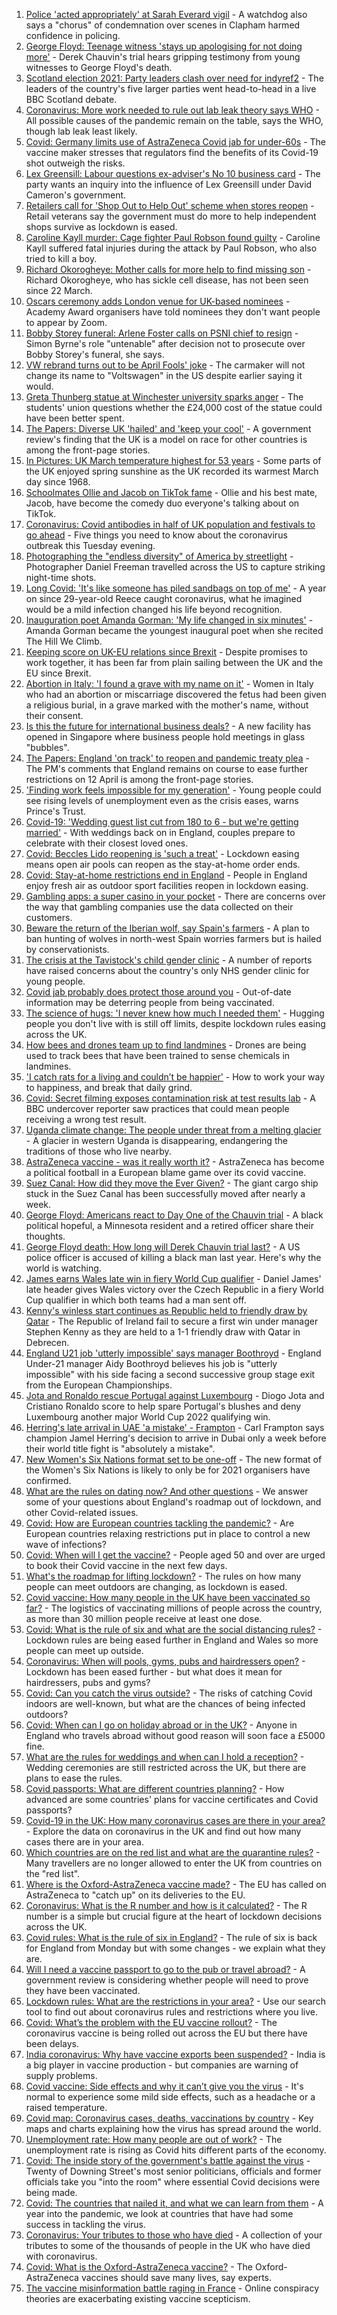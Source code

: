 1. [Police 'acted appropriately' at Sarah Everard vigil](https://www.bbc.co.uk/news/uk-56574557) - A watchdog also says a "chorus" of condemnation over scenes in Clapham harmed confidence in policing.
2. [George Floyd: Teenage witness 'stays up apologising for not doing more'](https://www.bbc.co.uk/news/world-us-canada-56585165) - Derek Chauvin's trial hears gripping testimony from young witnesses to George Floyd's death.
3. [Scotland election 2021: Party leaders clash over need for indyref2](https://www.bbc.co.uk/news/uk-scotland-scotland-politics-56583377) - The leaders of the country's five larger parties went head-to-head in a live BBC Scotland debate.
4. [Coronavirus: More work needed to rule out lab leak theory says WHO](https://www.bbc.co.uk/news/world-asia-china-56581246) - All possible causes of the pandemic remain on the table, says the WHO, though lab leak least likely.
5. [Covid: Germany limits use of AstraZeneca Covid jab for under-60s](https://www.bbc.co.uk/news/world-europe-56580728) - The vaccine maker stresses that regulators find the benefits of its Covid-19 shot outweigh the risks.
6. [Lex Greensill: Labour questions ex-adviser's No 10 business card](https://www.bbc.co.uk/news/uk-politics-56583149) - The party wants an inquiry into the influence of Lex Greensill under David Cameron's government.
7. [Retailers call for 'Shop Out to Help Out' scheme when stores reopen](https://www.bbc.co.uk/news/business-56582568) - Retail veterans say the government must do more to help independent shops survive as lockdown is eased.
8. [Caroline Kayll murder: Cage fighter Paul Robson found guilty](https://www.bbc.co.uk/news/uk-england-tyne-56577054) - Caroline Kayll suffered fatal injuries during the attack by Paul Robson, who also tried to kill a boy.
9. [Richard Okorogheye: Mother calls for more help to find missing son](https://www.bbc.co.uk/news/uk-england-london-56577478) - Richard Okorogheye, who has sickle cell disease, has not been seen since 22 March.
10. [Oscars ceremony adds London venue for UK-based nominees](https://www.bbc.co.uk/news/entertainment-arts-56577968) - Academy Award organisers have told nominees they don't want people to appear by Zoom.
11. [Bobby Storey funeral: Arlene Foster calls on PSNI chief to resign](https://www.bbc.co.uk/news/uk-northern-ireland-56566468) - Simon Byrne's role "untenable" after decision not to prosecute over Bobby Storey's funeral, she says.
12. [VW rebrand turns out to be April Fools' joke](https://www.bbc.co.uk/news/business-56582567) - The carmaker will not change its name to "Voltswagen" in the US despite earlier saying it would.
13. [Greta Thunberg statue at Winchester university sparks anger](https://www.bbc.co.uk/news/uk-england-hampshire-56565683) - The students' union questions whether the £24,000 cost of the statue could have been better spent.
14. [The Papers: Diverse UK 'hailed' and 'keep your cool'](https://www.bbc.co.uk/news/blogs-the-papers-56585045) - A government review's finding that the UK is a model on race for other countries is among the front-page stories.
15. [In Pictures: UK March temperature highest for 53 years](https://www.bbc.co.uk/news/uk-56579679) - Some parts of the UK enjoyed spring sunshine as the UK recorded its warmest March day since 1968.
16. [Schoolmates Ollie and Jacob on TikTok fame](https://www.bbc.co.uk/news/uk-56582976) - Ollie and his best mate, Jacob, have become the comedy duo everyone's talking about on TikTok.
17. [Coronavirus: Covid antibodies in half of UK population and festivals to go ahead](https://www.bbc.co.uk/news/uk-56581725) - Five things you need to know about the coronavirus outbreak this Tuesday evening.
18. [Photographing the "endless diversity" of America by streetlight](https://www.bbc.co.uk/news/in-pictures-56253450) - Photographer Daniel Freeman travelled across the US to capture striking night-time shots.
19. [Long Covid: 'It's like someone has piled sandbags on top of me'](https://www.bbc.co.uk/news/health-56571663) - A year on since 29-year-old Reece caught coronavirus, what he imagined would be a mild infection changed his life beyond recognition.
20. [Inauguration poet Amanda Gorman: 'My life changed in six minutes'](https://www.bbc.co.uk/news/world-us-canada-56572495) - Amanda Gorman became the youngest inaugural poet when she recited The Hill We Climb.
21. [Keeping score on UK-EU relations since Brexit](https://www.bbc.co.uk/news/uk-politics-56571662) - Despite promises to work together, it has been far from plain sailing between the UK and the EU since Brexit.
22. [Abortion in Italy: 'I found a grave with my name on it'](https://www.bbc.co.uk/news/world-europe-56182957) - Women in Italy who had an abortion or miscarriage discovered the fetus had been given a religious burial, in a grave marked with the mother's name, without their consent.
23. [Is this the future for international business deals?](https://www.bbc.co.uk/news/business-56544071) - A new facility has opened in Singapore where business people hold meetings in glass "bubbles".
24. [The Papers: England 'on track' to reopen and pandemic treaty plea](https://www.bbc.co.uk/news/blogs-the-papers-56572442) - The PM's comments that England remains on course to ease further restrictions on 12 April is among the front-page stories.
25. ['Finding work feels impossible for my generation'](https://www.bbc.co.uk/news/business-56565635) - Young people could see rising levels of unemployment even as the crisis eases, warns Prince's Trust.
26. [Covid-19: 'Wedding guest list cut from 180 to 6 - but we're getting married'](https://www.bbc.co.uk/news/uk-56563289) - With weddings back on in England, couples prepare to celebrate with their closest loved ones.
27. [Covid: Beccles Lido reopening is 'such a treat'](https://www.bbc.co.uk/news/uk-england-suffolk-56562788) - Lockdown easing means open air pools can reopen as the stay-at-home order ends.
28. [Covid: Stay-at-home restrictions end in England](https://www.bbc.co.uk/news/in-pictures-56563119) - People in England enjoy fresh air as outdoor sport facilities reopen in lockdown easing.
29. [Gambling apps: a super casino in your pocket](https://www.bbc.co.uk/news/technology-56580411) - There are concerns over the way that gambling companies use the data collected on their customers.
30. [Beware the return of the Iberian wolf, say Spain's farmers](https://www.bbc.co.uk/news/world-europe-56530714) - A plan to ban hunting of wolves in north-west Spain worries farmers but is hailed by conservationists.
31. [The crisis at the Tavistock's child gender clinic](https://www.bbc.co.uk/news/uk-56539466) - A number of reports have raised concerns about the country's only NHS gender clinic for young people.
32. [Covid jab probably does protect those around you](https://www.bbc.co.uk/news/health-56514470) - Out-of-date information may be deterring people from being vaccinated.
33. [The science of hugs: 'I never knew how much I needed them'](https://www.bbc.co.uk/news/newsbeat-56567950) - Hugging people you don't live with is still off limits, despite lockdown rules easing across the UK.
34. [How bees and drones team up to find landmines](https://www.bbc.co.uk/news/business-56344609) - Drones are being used to track bees that have been trained to sense chemicals in landmines.
35. ['I catch rats for a living and couldn’t be happier'](https://www.bbc.co.uk/news/business-56346504) - How to work your way to happiness, and break that daily grind.
36. [Covid: Secret filming exposes contamination risk at test results lab](https://www.bbc.co.uk/news/uk-56556806) - A BBC undercover reporter saw practices that could mean people receiving a wrong test result.
37. [Uganda climate change: The people under threat from a melting glacier](https://www.bbc.co.uk/news/world-africa-56526631) - A glacier in western Uganda is disappearing, endangering the traditions of those who live nearby.
38. [AstraZeneca vaccine - was it really worth it?](https://www.bbc.co.uk/news/business-56570364) - AstraZeneca has become a political football in a European blame game over its covid vaccine.
39. [Suez Canal: How did they move the Ever Given?](https://www.bbc.co.uk/news/56523659) - The giant cargo ship stuck in the Suez Canal has been successfully moved after nearly a week.
40. [George Floyd: Americans react to Day One of the Chauvin trial](https://www.bbc.co.uk/news/world-us-canada-56546081) - A black political hopeful, a Minnesota resident and a retired officer share their thoughts.
41. [George Floyd death: How long will Derek Chauvin trial last?](https://www.bbc.co.uk/news/world-us-canada-56270334) - A US police officer is accused of killing a black man last year. Here's why the world is watching.
42. [James earns Wales late win in fiery World Cup qualifier](https://www.bbc.co.uk/sport/football/56492329) - Daniel James' late header gives Wales victory over the Czech Republic in a fiery World Cup qualifier in which both teams had a man sent off.
43. [Kenny's winless start continues as Republic held to friendly draw by Qatar](https://www.bbc.co.uk/sport/football/56565675) - The Republic of Ireland fail to secure a first win under manager Stephen Kenny as they are held to a 1-1 friendly draw with Qatar in Debrecen.
44. [England U21 job 'utterly impossible' says manager Boothroyd](https://www.bbc.co.uk/sport/football/56583091) - England Under-21 manager Aidy Boothroyd believes his job is "utterly impossible" with his side facing a second successive group stage exit from the European Championships.
45. [Jota and Ronaldo rescue Portugal against Luxembourg](https://www.bbc.co.uk/sport/football/56583907) - Diogo Jota and Cristiano Ronaldo score to help spare Portugal's blushes and deny Luxembourg another major World Cup 2022 qualifying win.
46. [Herring's late arrival in UAE 'a mistake' - Frampton](https://www.bbc.co.uk/sport/boxing/56575329) - Carl Frampton says champion Jamel Herring's decision to arrive in Dubai only a week before their world title fight is "absolutely a mistake".
47. [New Women's Six Nations format set to be one-off](https://www.bbc.co.uk/sport/rugby-union/56577265) - The new format of the Women's Six Nations is likely to only be for 2021 organisers have confirmed.
48. [What are the rules on dating now? And other questions](https://www.bbc.co.uk/news/world-asia-china-51176409) - We answer some of your questions about England's roadmap out of lockdown, and other Covid-related issues.
49. [Covid: How are European countries tackling the pandemic?](https://www.bbc.co.uk/news/explainers-53640249) - Are European countries relaxing restrictions put in place to control a new wave of infections?
50. [Covid: When will I get the vaccine?](https://www.bbc.co.uk/news/health-55045639) - People aged 50 and over are urged to book their Covid vaccine in the next few days.
51. [What's the roadmap for lifting lockdown?](https://www.bbc.co.uk/news/explainers-52530518) - The rules on how many people can meet outdoors are changing, as lockdown is eased.
52. [Covid vaccine: How many people in the UK have been vaccinated so far?](https://www.bbc.co.uk/news/health-55274833) - The logistics of vaccinating millions of people across the country, as more than 30 million people receive at least one dose.
53. [Covid: What is the rule of six and what are the social distancing rules?](https://www.bbc.co.uk/news/uk-51506729) - Lockdown rules are being eased further in England and Wales so more people can meet up outside.
54. [Coronavirus: When will pools, gyms, pubs and hairdressers open?](https://www.bbc.co.uk/news/explainers-53349989) - Lockdown has been eased further - but what does it mean for hairdressers, pubs and gyms?
55. [Covid: Can you catch the virus outside?](https://www.bbc.co.uk/news/explainers-55680305) - The risks of catching Covid indoors are well-known, but what are the chances of being infected outdoors?
56. [Covid: When can I go on holiday abroad or in the UK?](https://www.bbc.co.uk/news/explainers-52646738) - Anyone in England who travels abroad without good reason will soon face a £5000 fine.
57. [What are the rules for weddings and when can I hold a reception?](https://www.bbc.co.uk/news/explainers-52811509) - Wedding ceremonies are still restricted across the UK, but there are plans to ease the rules.
58. [Covid passports: What are different countries planning?](https://www.bbc.co.uk/news/world-europe-56522408) - How advanced are some countries' plans for vaccine certificates and Covid passports?
59. [Covid-19 in the UK: How many coronavirus cases are there in your area?](https://www.bbc.co.uk/news/uk-51768274) - Explore the data on coronavirus in the UK and find out how many cases there are in your area.
60. [Which countries are on the red list and what are the quarantine rules?](https://www.bbc.co.uk/news/explainers-52544307) - Many travellers are no longer allowed to enter the UK from countries on the "red list".
61. [Where is the Oxford-AstraZeneca vaccine made?](https://www.bbc.co.uk/news/56483766) - The EU has called on AstraZeneca to "catch up" on its deliveries to the EU.
62. [Coronavirus: What is the R number and how is it calculated?](https://www.bbc.co.uk/news/health-52473523) - The R number is a simple but crucial figure at the heart of lockdown decisions across the UK.
63. [Covid rules: What is the rule of six in England?](https://www.bbc.co.uk/news/health-56526587) - The rule of six is back for England from Monday but with some changes - we explain what they are.
64. [Will I need a vaccine passport to go to the pub or travel abroad?](https://www.bbc.co.uk/news/explainers-55718553) - A government review is considering whether people will need to prove they have been vaccinated.
65. [Lockdown rules: What are the restrictions in your area?](https://www.bbc.co.uk/news/uk-54373904) - Use our search tool to find out about coronavirus rules and restrictions where you live.
66. [Covid: What’s the problem with the EU vaccine rollout?](https://www.bbc.co.uk/news/explainers-52380823) - The coronavirus vaccine is being rolled out across the EU but there have been delays.
67. [India coronavirus: Why have vaccine exports been suspended?](https://www.bbc.co.uk/news/world-asia-india-55571793) - India is a big player in vaccine production - but companies are warning of supply problems.
68. [Covid vaccine: Side effects and why it can’t give you the virus](https://www.bbc.co.uk/news/health-56437270) - It's normal to experience some mild side effects, such as a headache or a raised temperature.
69. [Covid map: Coronavirus cases, deaths, vaccinations by country](https://www.bbc.co.uk/news/world-51235105) - Key maps and charts explaining how the virus has spread around the world.
70. [Unemployment rate: How many people are out of work?](https://www.bbc.co.uk/news/business-52660591) - The unemployment rate is rising as Covid hits different parts of the economy.
71. [Covid: The inside story of the government's battle against the virus](https://www.bbc.co.uk/news/uk-politics-56361599) - Twenty of Downing Street's most senior politicians, officials and former officials take you "into the room" where essential Covid decisions were being made.
72. [Covid: The countries that nailed it, and what we can learn from them](https://www.bbc.co.uk/news/uk-56455030) - A year into the pandemic, we look at countries that have had some success in tackling the virus.
73. [Coronavirus: Your tributes to those who have died](https://www.bbc.co.uk/news/uk-52676411) - A collection of your tributes to some of the thousands of people in the UK who have died with coronavirus.
74. [Covid: What is the Oxford-AstraZeneca vaccine?](https://www.bbc.co.uk/news/health-55302595) - The Oxford-AstraZeneca vaccines should save many lives, say experts.
75. [The vaccine misinformation battle raging in France](https://www.bbc.co.uk/news/blogs-trending-56526265) - Online conspiracy theories are exacerbating existing vaccine scepticism.
